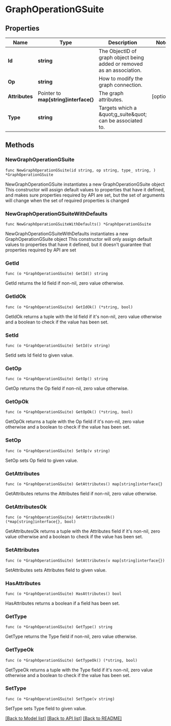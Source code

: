 # GraphOperationGSuite

## Properties

Name | Type | Description | Notes
------------ | ------------- | ------------- | -------------
**Id** | **string** | The ObjectID of graph object being added or removed as an association. | 
**Op** | **string** | How to modify the graph connection. | 
**Attributes** | Pointer to **map[string]interface{}** | The graph attributes. | [optional] 
**Type** | **string** | Targets which a \&quot;g_suite\&quot; can be associated to. | 

## Methods

### NewGraphOperationGSuite

`func NewGraphOperationGSuite(id string, op string, type_ string, ) *GraphOperationGSuite`

NewGraphOperationGSuite instantiates a new GraphOperationGSuite object
This constructor will assign default values to properties that have it defined,
and makes sure properties required by API are set, but the set of arguments
will change when the set of required properties is changed

### NewGraphOperationGSuiteWithDefaults

`func NewGraphOperationGSuiteWithDefaults() *GraphOperationGSuite`

NewGraphOperationGSuiteWithDefaults instantiates a new GraphOperationGSuite object
This constructor will only assign default values to properties that have it defined,
but it doesn't guarantee that properties required by API are set

### GetId

`func (o *GraphOperationGSuite) GetId() string`

GetId returns the Id field if non-nil, zero value otherwise.

### GetIdOk

`func (o *GraphOperationGSuite) GetIdOk() (*string, bool)`

GetIdOk returns a tuple with the Id field if it's non-nil, zero value otherwise
and a boolean to check if the value has been set.

### SetId

`func (o *GraphOperationGSuite) SetId(v string)`

SetId sets Id field to given value.


### GetOp

`func (o *GraphOperationGSuite) GetOp() string`

GetOp returns the Op field if non-nil, zero value otherwise.

### GetOpOk

`func (o *GraphOperationGSuite) GetOpOk() (*string, bool)`

GetOpOk returns a tuple with the Op field if it's non-nil, zero value otherwise
and a boolean to check if the value has been set.

### SetOp

`func (o *GraphOperationGSuite) SetOp(v string)`

SetOp sets Op field to given value.


### GetAttributes

`func (o *GraphOperationGSuite) GetAttributes() map[string]interface{}`

GetAttributes returns the Attributes field if non-nil, zero value otherwise.

### GetAttributesOk

`func (o *GraphOperationGSuite) GetAttributesOk() (*map[string]interface{}, bool)`

GetAttributesOk returns a tuple with the Attributes field if it's non-nil, zero value otherwise
and a boolean to check if the value has been set.

### SetAttributes

`func (o *GraphOperationGSuite) SetAttributes(v map[string]interface{})`

SetAttributes sets Attributes field to given value.

### HasAttributes

`func (o *GraphOperationGSuite) HasAttributes() bool`

HasAttributes returns a boolean if a field has been set.

### GetType

`func (o *GraphOperationGSuite) GetType() string`

GetType returns the Type field if non-nil, zero value otherwise.

### GetTypeOk

`func (o *GraphOperationGSuite) GetTypeOk() (*string, bool)`

GetTypeOk returns a tuple with the Type field if it's non-nil, zero value otherwise
and a boolean to check if the value has been set.

### SetType

`func (o *GraphOperationGSuite) SetType(v string)`

SetType sets Type field to given value.



[[Back to Model list]](../README.md#documentation-for-models) [[Back to API list]](../README.md#documentation-for-api-endpoints) [[Back to README]](../README.md)


